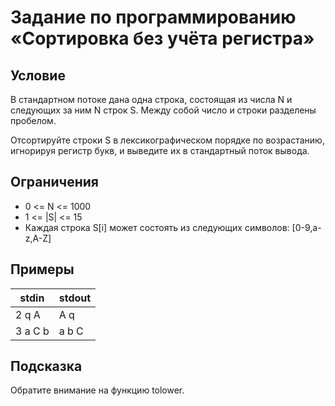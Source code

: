 # Задание по программированию «Сортировка без учёта регистра»

## Условие ##

В стандартном потоке дана одна строка, состоящая из числа N и следующих за ним N строк S. Между собой число и строки разделены пробелом.

Отсортируйте строки S в лексикографическом порядке по возрастанию, игнорируя регистр букв, и выведите их в стандартный поток вывода.

## Ограничения ##

- 0 <= N <= 1000
- 1 <= |S| <= 15
- Каждая строка S[i] может состоять из следующих символов: [0-9,a-z,A-Z]

## Примеры ##

**stdin** | **stdout**
--- | --- 
2 q A | A q
3 a C b | a b C

## Подсказка ##

Обратите внимание на функцию tolower.
